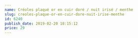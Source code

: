 ```yaml
---
name: Créoles plaqué or en cuir doré / nuit irisé / menthe
slug: creoles-plaque-or-en-cuir-dore-nuit-irise-menthe
id: 6240
publish_date: 2019-02-20 18:15:12
price: 29
---
```

